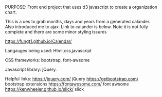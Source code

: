 PURPOSE: Front end project that uses d3 javascript to create a organization chart.

This is a ues to grab months, days and years from a generated calander. Also introduced me to ajax. Link to calander is below. Note it is not fully complete and there are some minor styling issures

https://fungt1.github.io/Calendar/

Langauges being used: Html,css,javascript

CSS frameworks: bootstrap, font-awsome

Javascript library: jQuery.

Helpful links: https://jquery.com/ jQuery https://getbootstrap.com/ bootstrap extensions https://fontawesome.com/ font awsome https://kenwheeler.github.io/slick/ slick
